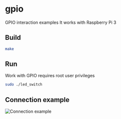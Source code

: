 # gpio
GPIO interaction examples
It works with Raspberry Pi 3

## Build 
```bash
make
```
## Run
Work with GPIO requires root user privileges
```bash
sudo ./led_switch
```
## Connection example
![Connection example](https://downloader.disk.yandex.ru/preview/ae60a0c79a0cb5e866792e638979875fac0cb59598a6ca9703f66c23faabf91b/5b23968f/mD2IKnThOcx0abHbGzJeDzjP7HQ2q_LwQs6wOkQlgoJbsLx2Z1IjjPpXDzEfBPxGIA3XZw691RuDRyvJcYlBrw%3D%3D?uid=0&filename=IMG_1306.jpg&disposition=inline&hash=&limit=0&content_type=image%2Fjpeg&tknv=v2&size=1920x966)
